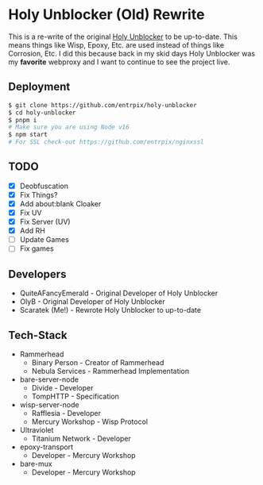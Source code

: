 # Holy Unblocker (Old) Rewrite
This is a re-write of the original [Holy Unblocker](https://github.com/quiteafancyemerald/holy-unblocker) to be up-to-date. This means things like Wisp, Epoxy, Etc. are used instead of things like Corrosion, Etc. I did this because back in my skid days Holy Unblocker was my **favorite** webproxy and I want to continue to see the project live.

## Deployment
```sh
$ git clone https://github.com/entrpix/holy-unblocker
$ cd holy-unblocker
$ pnpm i
# Make sure you are using Node v16
$ npm start
# For SSL check-out https://github.com/entrpix/nginxssl
```

## TODO
- [X] Deobfuscation
- [X] Fix Things?
- [X] Add about:blank Cloaker
- [X] Fix UV
- [X] Fix Server (UV)
- [X] Add RH 
- [ ] Update Games
- [ ] Fix games

## Developers
- QuiteAFancyEmerald - Original Developer of Holy Unblocker
- OlyB - Original Developer of Holy Unblocker
- Scaratek (Me!) - Rewrote Holy Unblocker to up-to-date

## Tech-Stack
- Rammerhead 
    - Binary Person - Creator of Rammerhead
    - Nebula Services - Rammerhead Implementation
- bare-server-node
    - Divide - Developer
    - TompHTTP - Specification
- wisp-server-node
    - Rafflesia - Developer
    - Mercury Workshop - Wisp Protocol
- Ultraviolet
    - Titanium Network - Developer
- epoxy-transport
    - Developer - Mercury Workshop
- bare-mux 
    - Developer - Mercury Workshop